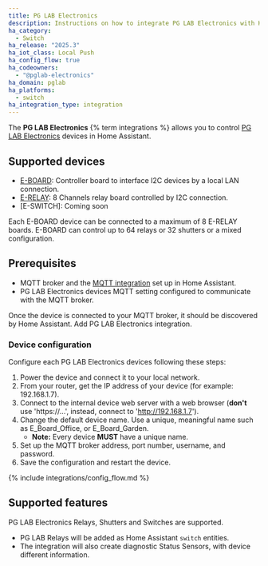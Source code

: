 ```yaml
---
title: PG LAB Electronics
description: Instructions on how to integrate PG LAB Electronics with Home Assistant.
ha_category:
  - Switch
ha_release: "2025.3"
ha_iot_class: Local Push
ha_config_flow: true
ha_codeowners:
  - "@pglab-electronics"
ha_domain: pglab
ha_platforms:
  - switch
ha_integration_type: integration
---
```


The **PG LAB Electronics** {% term integrations %} allows you to control [PG LAB Electronics](https://www.pglab.dev/) devices in Home Assistant.

## Supported devices

- [E-BOARD](https://www.pglab.dev/shop/p/e-board): Controller board to interface I2C devices by a local LAN connection.
- [E-RELAY](https://www.pglab.dev/shop/p/e-relay): 8 Channels relay board controlled by I2C connection.
- [E-SWITCH]: Coming soon

Each E-BOARD device can be connected to a maximum of 8 E-RELAY boards. E-BOARD can control
up to 64 relays or 32 shutters or a mixed configuration.

## Prerequisites

- MQTT broker and the [MQTT integration](/integrations/mqtt/) set up in Home Assistant.
- PG LAB Electronics devices MQTT setting configured to communicate with the MQTT broker.

Once the device is connected to your MQTT broker, it should be discovered by Home Assistant.
Add PG LAB Electronics integration.

### Device configuration

Configure each PG LAB Electronics devices following these steps:

1. Power the device and connect it to your local network.
2. From your router, get the IP address of your device (for example: 192.168.1.7).
3. Connect to the internal device web server with a web browser (**don't** use 'https://...', instead, connect to 'http://192.168.1.7').
4. Change the default device name. Use a unique, meaningful name such as E_Board_Office, or E_Board_Garden.
    - **Note:** Every device **MUST** have a unique name.
5. Set up the MQTT broker address, port number, username, and password.
6. Save the configuration and restart the device.

{% include integrations/config_flow.md %}

## Supported features

PG LAB Electronics Relays, Shutters and Switches are supported.

- PG LAB Relays will be added as Home Assistant `switch` entities.
- The integration will also create diagnostic Status Sensors, with device different information.

